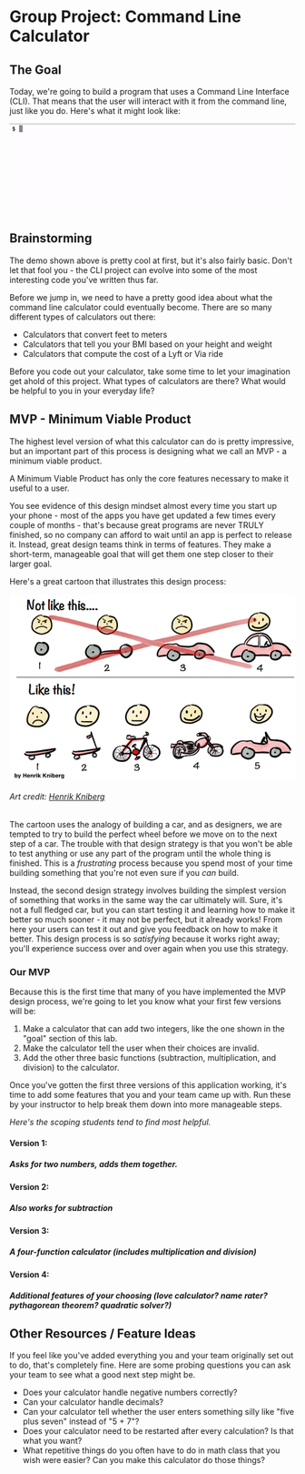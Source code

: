 # Group Project: Command Line Calculator

## The Goal

Today, we're going to build a program that uses a Command Line Interface (CLI). That means that the user will interact with it from the command line, just like you do. Here's what it might look like:

![Calculator demo](clicalcexample.gif)

## Brainstorming

The demo shown above is pretty cool at first, but it's also fairly basic. Don't let that fool you - the CLI project can evolve into some of the most interesting code you've written thus far.

Before we jump in, we need to have a pretty good idea about what the command line calculator could eventually become. There are so many different types of calculators out there:

* Calculators that convert feet to meters
* Calculators that tell you your BMI based on your height and weight
* Calculators that compute the cost of a Lyft or Via ride

Before you code out your calculator, take some time to let your imagination get ahold of this project. What types of calculators are there? What would be helpful to you in your everyday life?

## MVP - Minimum Viable Product

The highest level version of what this calculator can do is pretty impressive, but an important part of this process is designing what we call an MVP - a minimum viable product.

A Minimum Viable Product has only the core features necessary to make it useful to a user.

You see evidence of this design mindset almost every time you start up your phone - most of the apps you have get updated a few times every couple of months - that's because great programs are never TRULY finished, so no company can afford to wait until an app is perfect to release it. Instead, great design teams think in terms of features. They make a short-term, manageable goal that will get them one step closer to their larger goal.

Here's a great cartoon that illustrates this design process:

![Minimum Viable Product](mvp.png)

###### Art credit: <a href="https://www.crisp.se/konsulter/henrik-kniberg">Henrik Kniberg</a>

The cartoon uses the analogy of building a car, and as designers, we are tempted to try to build the perfect wheel before we move on to the next step of a car. The trouble with that design strategy is that you won't be able to test anything or use any part of the program until the whole thing is finished. This is a _frustrating_ process because you spend most of your time building something that you're not even sure if you _can_ build.

Instead, the second design strategy involves building the simplest version of something that works in the same way the car ultimately will. Sure, it's not a full fledged car, but you can start testing it and learning how to make it better so much sooner - it may not be perfect, but it already works! From here your users can test it out and give you feedback on how to make it better. This design process is so _satisfying_ because it works right away; you'll experience success over and over again when you use this strategy.

### Our MVP

Because this is the first time that many of you have implemented the MVP design process, we're going to let you know what your first few versions will be:

1. Make a calculator that can add two integers, like the one shown in the "goal" section of this lab.
2. Make the calculator tell the user when their choices are invalid.
3. Add the other three basic functions (subtraction, multiplication, and division) to the calculator.

Once you've gotten the first three versions of this application working, it's time to add some features that you and your team came up with. Run these by your instructor to help break them down into more manageable steps.

*Here's the scoping students tend to find most helpful.*

#### Version 1:
##### Asks for two numbers, adds them together.

#### Version 2:
##### Also works for subtraction

#### Version 3:
##### A four-function calculator (includes multiplication and division)

#### Version 4:
##### Additional features of your choosing (love calculator? name rater? pythagorean theorem? quadratic solver?)


## Other Resources / Feature Ideas

If you feel like you've added everything you and your team originally set out to do, that's completely fine. Here are some probing questions you can ask your team to see what a good next step might be.

* Does your calculator handle negative numbers correctly?
* Can your calculator handle decimals?
* Can your calculator tell whether the user enters something silly like "five plus seven" instead of "5 + 7"?
* Does your calculator need to be restarted after every calculation? Is that what you want?
* What repetitive things do you often have to do in math class that you wish were easier? Can you make this calculator do those things?
